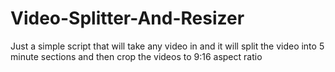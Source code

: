 # Video-Splitter-And-Resizer
Just a simple script that will take any video in and it will split the video into 5 minute sections and then crop the videos to 9:16 aspect ratio
